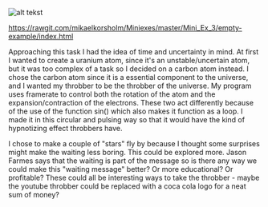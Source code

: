 ![alt tekst](https://github.com/mikaelkorsholm/Miniexes/blob/master/Mini_Ex_3/Screenshot.PNG?raw=true)

https://rawgit.com/mikaelkorsholm/Miniexes/master/Mini_Ex_3/empty-example/index.html

Approaching this task I had the idea of time and uncertainty in mind. At first I wanted to create a uranium atom, since it's an unstable/uncertain atom, but it was too complex of a task so I decided on a carbon atom instead. I chose the carbon atom since it is a essential component to the universe, and I wanted my throbber to be the throbber of the universe. My program uses framerate to control both the rotation of the atom and the expansion/contraction of the electrons. These two act differently because of the use of the function sin() which also makes it function as a loop. I made it in this circular and pulsing way so that it would have the kind of hypnotizing effect throbbers have. 

I chose to make a couple of "stars" fly by because I thought some surprises might make the waiting less boring. This could be explored more. Jason Farmes says that the waiting is part of the message so is there any way we could make this "waiting message" better? Or more educational? Or profitable? These could all be interesting ways to take the throbber - maybe the youtube throbber could be replaced with a coca cola logo for a neat sum of money? 


